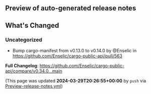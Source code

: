 ## Preview of auto-generated release notes
<!-- Release notes generated using configuration in .github/release.yml at main -->

## What's Changed
### Uncategorized
* Bump cargo-manifest from v0.13.0 to v0.14.0 by @Enselic in https://github.com/Enselic/cargo-public-api/pull/563


**Full Changelog**: https://github.com/Enselic/cargo-public-api/compare/v0.34.0...main


(This page was updated **2024-03-29T20:26:55+00:00** by `push` via [Preview-release-notes.yml](https://github.com/Enselic/cargo-public-api/actions/runs/8485253476))
